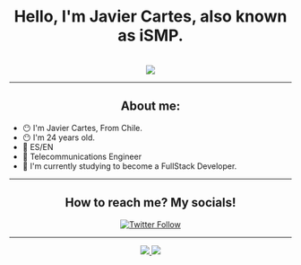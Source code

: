<div class="header" align="center"> <h1>Hello, I'm Javier Cartes, also known as iSMP. </h1> </div>
<br>
<div align="center" width="200px">
  <img src="https://media.giphy.com/media/Lny6Rw04nsOOc/giphy.gif">
</div>
<hr>
<div class="Aboutme">
  <h2 align="center">About me:</h2>
  <ul align="left">
    <li>😶 I'm Javier Cartes, From Chile.</li>
    <li>😶 I'm 24 years old.</li>
    <li>👅 ES/EN</li>
    <li>📡 Telecommunications Engineer </li>
    <li>🌱 I'm currently studying to become a FullStack Developer.</li>
  </ul>    
</div>
<hr>
<div class="Socials" align="center">
  <h2>How to reach me? My socials! </h2>
  <a href="https://twitter.com/_iSMP14">
  <img alt="Twitter Follow" src="https://img.shields.io/twitter/follow/_iSMP14">
  </a>

</div>
<hr>

<div class="Stats" align="center">
  <a href="https://github.com/iSMP14">
    <img src="https://github-readme-stats.vercel.app/api?username=iSMP14&show_icons=true&theme=aura">
  </a>
  <a href="https://github.com/iSMP14">
    <img src="https://github-readme-stats.vercel.app/api/top-langs/?username=iSMP14&layout=compact&langs_count=7&theme=aura">
  </a>
</div>
  
<!--
**iSMP14/iSMP14** is a ✨ _special_ ✨ repository because its `README.md` (this file) appears on your GitHub profile.

Here are some ideas to get you started:

- 🔭 I’m currently working on ...
- 🌱 I’m currently learning ...
- 👯 I’m looking to collaborate on ...
- 🤔 I’m looking for help with ...
- 💬 Ask me about ...
- 📫 How to reach me: ...
- 😄 Pronouns: ...
- ⚡ Fun fact: ...
-->
